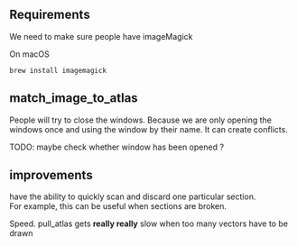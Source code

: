 ## Requirements

We need to make sure people have imageMagick

On macOS

```
brew install imagemagick
```

## match_image_to_atlas

People will try to close the windows. Because we are only opening the windows once and using the window by their name. It can create conflicts.

TODO: maybe check whether window has been opened ?

## improvements 

have the ability to quickly scan and discard one particular section.  
For example, this can be useful when sections are broken.

Speed. pull_atlas gets **really really** slow when too many vectors have to be drawn
